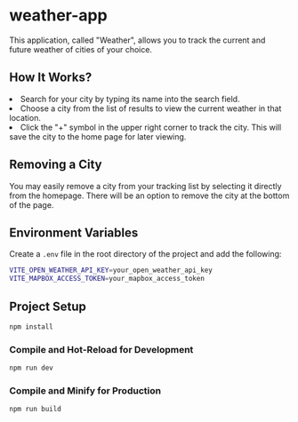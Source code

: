 # weather-app

This application, called "Weather", allows you to track the current and future weather of cities of your choice.

## How It Works?

<li>Search for your city by typing its name into the search field.</li>
<li>Choose a city from the list of results to view the current weather in that location.</li>
<li>Click the "+" symbol in the upper right corner to track the city. This will save the city to the home page for later viewing. </li>

## Removing a City

You may easily remove a city from your tracking list by selecting it directly from the homepage. There will be an option to remove the city at the bottom of the page.

## Environment Variables

Create a `.env` file in the root directory of the project and add the following:

```sh
VITE_OPEN_WEATHER_API_KEY=your_open_weather_api_key
VITE_MAPBOX_ACCESS_TOKEN=your_mapbox_access_token
```

## Project Setup

```sh
npm install
```

### Compile and Hot-Reload for Development

```sh
npm run dev
```

### Compile and Minify for Production

```sh
npm run build
```
